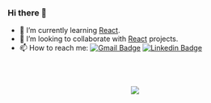 ### Hi there 👋

- 🌱 I’m currently learning [React](https://pt-br.reactjs.org/).
- 👯 I’m looking to collaborate with [React](https://pt-br.reactjs.org/) projects. 
- 📫 How to reach me: [![Gmail Badge](https://img.shields.io/badge/-Gmail-c14438?style=flat-square&logo=Gmail&logoColor=white&link=mailto:seu_email)](mailto:guilhermegodencio@gmail.com)   [![Linkedin Badge](https://img.shields.io/badge/-LinkedIn-blue?style=flat-square&logo=Linkedin&logoColor=white&link=link_do_seu_perfil_no_linkedin)](https://www.linkedin.com/in/guilhermemacrini/)


<br/>
<br/>

<p align="center">
  <a href="https://github.com/K4ME">
    <img src="https://github-readme-stats.vercel.app/api?username=K4ME&show_icons=true&theme=dark"/>
  </a>
</p>
